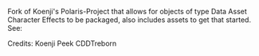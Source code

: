 Fork of Koenji's Polaris-Project that allows for objects of type Data Asset Character Effects to be packaged, also includes assets to get that started.
See: 


Credits: Koenji
         Peek 
         CDDTreborn 
